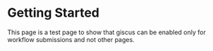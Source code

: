 # Getting Started

This page is a test page to show that giscus can be enabled only for workflow submissions and not other pages.